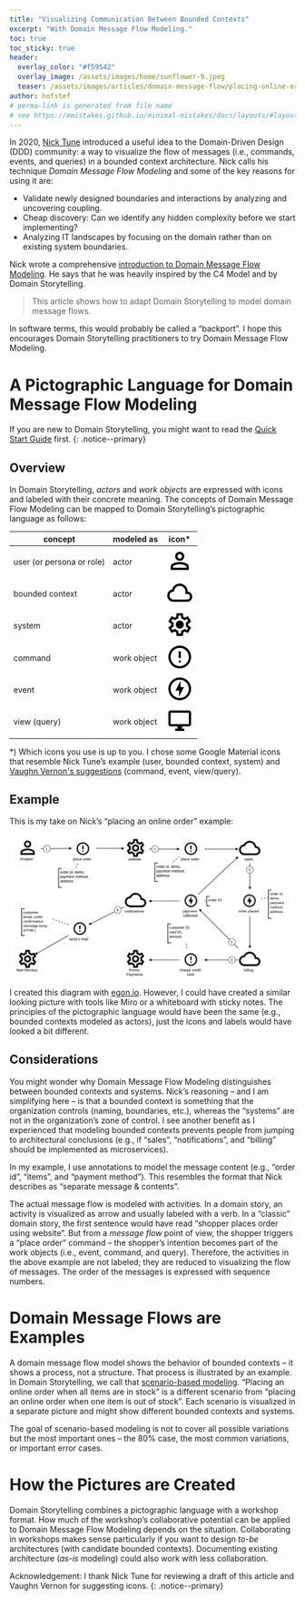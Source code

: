 ```yaml
---
title: "Visualizing Communication Between Bounded Contexts"
excerpt: "With Domain Message Flow Modeling."
toc: true
toc_sticky: true
header: 
  overlay_color: "#f59542"
  overlay_image: /assets/images/home/sunflower-9.jpeg
  teaser: /assets/images/articles/domain-message-flow/placing-online-order-no-title.egn.svg
author: hofstef
# perma-link is generated from file name
# see https://mmistakes.github.io/minimal-mistakes/docs/layouts/#layout-collection for more layout options
---
```


In 2020, [Nick Tune](https://nick-tune.me/) introduced a useful idea to the Domain-Driven Design (DDD) community: a way to visualize the flow of messages (i.e., commands, events, and queries) in a bounded context architecture. Nick calls his technique *Domain Message Flow Modeling* and some of the key reasons for using it are:

- Validate newly designed boundaries and interactions by analyzing and uncovering coupling.
- Cheap discovery: Can we identify any hidden complexity before we start implementing?
- Analyzing IT landscapes by focusing on the domain rather than on existing system boundaries.

Nick wrote a comprehensive [introduction to Domain Message Flow Modeling](https://github.com/ddd-crew/domain-message-flow-modelling). He says that he was heavily inspired by the C4 Model and by Domain Storytelling. 

> This article shows how to adapt Domain Storytelling to model domain message flows.
 
In software terms, this would probably be called a “backport”. I hope this encourages Domain Storytelling practitioners to try Domain Message Flow Modeling.

# A Pictographic Language for Domain Message Flow Modeling

If you are new to Domain Storytelling, you might want to read the [Quick Start Guide](/quick-start-guide) first.
{: .notice--primary}

## Overview

In Domain Storytelling, *actors* and *work objects* are expressed with icons and labeled with their concrete meaning. The concepts of Domain Message Flow Modeling can be mapped to Domain Storytelling’s pictographic language as follows:

| concept | modeled as | icon* |
| ------- | ---------- | ----- |
| user (or persona or role) | actor | ![](/assets/images/articles/domain-message-flow/user.svg) |
| bounded context | actor | ![](/assets/images/articles/domain-message-flow/bounded-context.svg) |
| system | actor | ![](/assets/images/articles/domain-message-flow/system.svg) |
| command | work object | ![](/assets/images/articles/domain-message-flow/command.svg) |
| event | work object | ![](/assets/images/articles/domain-message-flow/event.svg) |
| view (query) | work object | ![](/assets/images/articles/domain-message-flow/view.svg) |

*) Which icons you use is up to you. I chose some Google Material icons that resemble Nick Tune’s example (user, bounded context, system) and [Vaughn Vernon's suggestions](https://kalele.io/symbolsicons-for-event-storming/) (command, event, view/query). 

## Example

This is my take on Nick’s “placing an online order” example:

![Placing an online order when all items are in stock](/assets/images/articles/domain-message-flow/placing-online-order-no-title.egn.svg)

I created this diagram with [egon.io](https://egon.io/). However, I could have created a similar looking picture with tools like Miro or a whiteboard with sticky notes. The principles of the pictographic language would have been the same (e.g., bounded contexts modeled as actors), just the icons and labels would have looked a bit different.

## Considerations

You might wonder why Domain Message Flow Modeling distinguishes between bounded contexts and systems. Nick’s reasoning – and I am simplifying here – is that a bounded context is something that the organization controls (naming, boundaries, etc.), whereas the “systems” are not in the organization’s zone of control. I see another benefit as I experienced that modeling bounded contexts prevents people from jumping to architectural conclusions (e.g., if “sales”, “notifications”, and “billing” should be implemented as microservices).

In my example, I use annotations to model the message content (e.g., “order id”, “items”, and “payment method”). This resembles the format that Nick describes as “separate message & contents”.

The actual message flow is modeled with activities. In a domain story, an activity is visualized as arrow and usually labeled with a verb. In a “classic” domain story, the first sentence would have read “shopper places order using website”. But from a *message flow* point of view, the shopper triggers a “place order” command – the shopper’s intention becomes part of the work objects (i.e., event, command, and query). Therefore, the activities in the above example are not labeled; they are reduced to visualizing the flow of messages. The order of the messages is expressed with sequence numbers.

# Domain Message Flows are Examples

A domain message flow model shows the behavior of bounded contexts – it shows a process, not a structure. That process is illustrated by an example. In Domain Storytelling, we call that [scenario-based modeling](/quick-start-guide#scenario-based-modeling). “Placing an online order when all items are in stock” is a different scenario from “placing an online order when one item is out of stock”. Each scenario is visualized in a separate picture and might show different bounded contexts and systems. 

The goal of scenario-based modeling is not to cover all possible variations but the most important ones – the 80% case, the most common variations, or important error cases.

# How the Pictures are Created

Domain Storytelling combines a pictographic language with a workshop format. How much of the workshop’s collaborative potential can be applied to Domain Message Flow Modeling depends on the situation. Collaborating in workshops makes sense particularly if you want to design *to-be* architectures (with candidate bounded contexts). Documenting existing architecture (*as-is* modeling) could also work with less collaboration.

Acknowledgement: I thank Nick Tune for reviewing a draft of this article and Vaughn Vernon for suggesting icons.
{: .notice--primary}
